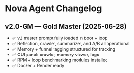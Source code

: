 # Nova Agent Changelog

## v2.0-GM — Gold Master (2025-06-28)
- ✅ v2 master prompt fully loaded in boot + loop
- ✅ Reflection, crawler, summarizer, and A/B all operational
- ✅ Memory + funnel tagging structured for tracking
- ✅ GUI panel: crawler, memory viewer, logs
- ✅ RPM + loop benchmarking modules installed
- ✅ Docker + Render ready

